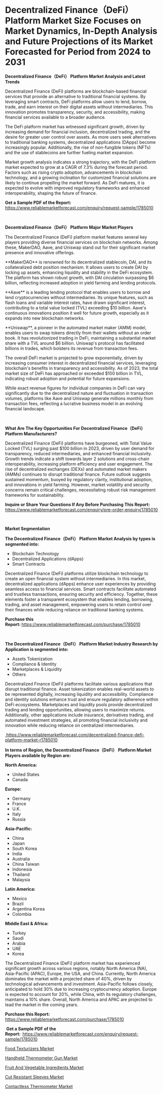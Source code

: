 <p><h1>Decentralized Finance（DeFi） Platform Market Size Focuses on Market Dynamics, In-Depth Analysis and Future Projections of its Market Forecasted for Period from 2024 to 2031</h1></p><p><strong>Decentralized Finance（DeFi） Platform Market Analysis and Latest Trends</strong></p>
<p><p>Decentralized Finance (DeFi) platforms are blockchain-based financial services that provide an alternative to traditional financial systems. By leveraging smart contracts, DeFi platforms allow users to lend, borrow, trade, and earn interest on their digital assets without intermediaries. This innovation promotes transparency, security, and accessibility, making financial services available to a broader audience.</p><p>The DeFi platform market has witnessed significant growth, driven by increasing demand for financial inclusion, decentralized trading, and the desire for greater user control over assets. As more users seek alternatives to traditional banking systems, decentralized applications (DApps) become increasingly popular. Additionally, the rise of non-fungible tokens (NFTs) and the use of stablecoins are further fueling market expansion.</p><p>Market growth analysis indicates a strong trajectory, with the DeFi platform market expected to grow at a CAGR of 7.3% during the forecast period. Factors such as rising crypto adoption, advancements in blockchain technology, and a growing inclination for customized financial solutions are likely to continue propelling the market forward. As DeFi matures, it is expected to evolve with improved regulatory frameworks and enhanced interoperability, shaping the future of finance.</p></p>
<p><strong>Get a Sample PDF of the Report:&nbsp;</strong> <a href="https://www.reliablemarketforecast.com/enquiry/request-sample/1785010?utm_campaign=1121&utm_medium=2&utm_source=Github&utm_content=ia&utm_term=08102024&utm_id=decentralized-financedefi-platform">https://www.reliablemarketforecast.com/enquiry/request-sample/1785010</a></p>
<p>&nbsp;</p>
<p><strong>Decentralized Finance（DeFi） Platform Major Market Players</strong></p>
<p><p>The Decentralized Finance (DeFi) platform market features several key players providing diverse financial services on blockchain networks. Among these, MakerDAO, Aave, and Uniswap stand out for their significant market presence and innovative offerings.</p><p>**MakerDAO** is renowned for its decentralized stablecoin, DAI, and its collateralized debt position mechanism. It allows users to create DAI by locking up assets, enhancing liquidity and stability in the DeFi ecosystem. The platform has shown robust growth, with DAI circulation surpassing $6 billion, reflecting increased adoption in yield farming and lending protocols.</p><p>**Aave** is a leading lending protocol that enables users to borrow and lend cryptocurrencies without intermediaries. Its unique features, such as flash loans and variable interest rates, have drawn significant interest, contributing to a total value locked (TVL) exceeding $10 billion. Aave's continuous innovations position it well for future growth, especially as it expands into new blockchain networks.</p><p>**Uniswap**, a pioneer in the automated market maker (AMM) model, enables users to swap tokens directly from their wallets without an order book. It has revolutionized trading in DeFi, maintaining a substantial market share with a TVL around $6 billion. Uniswap's protocol has facilitated billions in trades, which bolsters its revenue from transaction fees.</p><p>The overall DeFi market is projected to grow exponentially, driven by increasing consumer interest in decentralized financial services, leveraging blockchain's benefits in transparency and accessibility. As of 2023, the total market size of DeFi has approached or exceeded $100 billion in TVL, indicating robust adoption and potential for future expansions.</p><p>While exact revenue figures for individual companies in DeFi can vary significantly due to the decentralized nature and fluctuation in transaction volumes, platforms like Aave and Uniswap generate millions monthly from transaction fees, reflecting a lucrative business model in an evolving financial landscape.</p></p>
<p>&nbsp;</p>
<p><strong>What Are The Key Opportunities For Decentralized Finance（DeFi） Platform Manufacturers?</strong></p>
<p><p>Decentralized Finance (DeFi) platforms have burgeoned, with Total Value Locked (TVL) surging past $100 billion in 2023, driven by user demand for transparency, reduced intermediaries, and enhanced financial inclusivity. Growth trends indicate a shift towards layer 2 solutions and cross-chain interoperability, increasing platform efficiency and user engagement. The rise of decentralized exchanges (DEXs) and automated market makers (AMMs) continues to disrupt traditional finance. Future outlook suggests sustained momentum, buoyed by regulatory clarity, institutional adoption, and innovations in yield farming. However, market volatility and security concerns remain critical challenges, necessitating robust risk management frameworks for sustainability.</p></p>
<p><strong>Inquire or Share Your Questions If Any Before Purchasing This Report:</strong> <a href="https://www.reliablemarketforecast.com/enquiry/pre-order-enquiry/1785010?utm_campaign=1121&utm_medium=2&utm_source=Github&utm_content=ia&utm_term=08102024&utm_id=decentralized-financedefi-platform">https://www.reliablemarketforecast.com/enquiry/pre-order-enquiry/1785010</a></p>
<p>&nbsp;</p>
<p><strong>Market Segmentation</strong></p>
<p><strong>The Decentralized Finance（DeFi） Platform Market Analysis by types is segmented into:</strong></p>
<p><ul><li>Blockchain Technology</li><li>Decentralized Applications (dApps)</li><li>Smart Contracts</li></ul></p>
<p><p>Decentralized Finance (DeFi) platforms utilize blockchain technology to create an open financial system without intermediaries. In this market, decentralized applications (dApps) enhance user experiences by providing seamless access to financial services. Smart contracts facilitate automated and trustless transactions, ensuring security and efficiency. Together, these elements foster a transparent ecosystem that enables lending, borrowing, trading, and asset management, empowering users to retain control over their finances while reducing reliance on traditional banking systems.</p></p>
<p><strong>Purchase this Report:&nbsp;</strong><a href="https://www.reliablemarketforecast.com/purchase/1785010?utm_campaign=1121&utm_medium=2&utm_source=Github&utm_content=ia&utm_term=08102024&utm_id=decentralized-financedefi-platform">https://www.reliablemarketforecast.com/purchase/1785010</a></p>
<p>&nbsp;</p>
<p><strong>The Decentralized Finance（DeFi） Platform Market Industry Research by Application is segmented into:</strong></p>
<p><ul><li>Assets Tokenization</li><li>Compliance & Identity</li><li>Marketplaces & Liquidity</li><li>Others</li></ul></p>
<p><p>Decentralized Finance (DeFi) platforms facilitate various applications that disrupt traditional finance. Asset tokenization enables real-world assets to be represented digitally, increasing liquidity and accessibility. Compliance and identity solutions enhance trust and ensure regulatory adherence within DeFi ecosystems. Marketplaces and liquidity pools provide decentralized trading and lending opportunities, allowing users to maximize returns. Additionally, other applications include insurance, derivatives trading, and automated investment strategies, all promoting financial inclusivity and innovation while reducing reliance on centralized intermediaries.</p></p>
<p><a href="https://www.reliablemarketforecast.com/decentralized-finance-defi-platform-market-r1785010?utm_campaign=1121&utm_medium=2&utm_source=Github&utm_content=ia&utm_term=08102024&utm_id=decentralized-financedefi-platform">&nbsp;https://www.reliablemarketforecast.com/decentralized-finance-defi-platform-market-r1785010</a></p>
<p><strong>In terms of Region, the Decentralized Finance（DeFi） Platform Market Players available by Region are:</strong></p>
<p>
    <p> <strong> North America: </strong>
        <ul>
            <li>United States</li>
            <li>Canada</li>
        </ul>
        </p> 
    <p> <strong> Europe: </strong>
        <ul>
            <li>Germany</li>
            <li>France</li>
            <li>U.K.</li>
            <li>Italy</li>
            <li>Russia</li>
        </ul>
        </p> 
    <p> <strong> Asia-Pacific: </strong>
        <ul>
            <li>China</li>
            <li>Japan</li>
            <li>South Korea</li>
            <li>India</li>
            <li>Australia</li>
            <li>China Taiwan</li>
            <li>Indonesia</li>
            <li>Thailand</li>
            <li>Malaysia</li>
        </ul>
        </p> 
    <p> <strong> Latin America: </strong>
        <ul>
            <li>Mexico</li>
            <li>Brazil</li>
            <li>Argentina Korea</li>
            <li>Colombia</li>
        </ul>
        </p> 
    <p> <strong> Middle East & Africa: </strong>
        <ul>
            <li>Turkey</li>
            <li>Saudi</li>
            <li>Arabia</li>
            <li>UAE</li>
            <li>Korea</li>
        </ul>
    </p>
    </p>
<p><p>The Decentralized Finance (DeFi) platform market has experienced significant growth across various regions, notably North America (NA), Asia-Pacific (APAC), Europe, the USA, and China. Currently, North America dominates the market with a projected share of 40%, driven by technological advancements and investment. Asia-Pacific follows closely, anticipated to hold 30% due to increasing cryptocurrency adoption. Europe is expected to account for 20%, while China, with its regulatory challenges, maintains a 10% share. Overall, North America and APAC are projected to lead the market in the coming years.</p></p>
<p><strong>Purchase this Report: </strong><a href="https://www.reliablemarketforecast.com/purchase/1785010?utm_campaign=1121&utm_medium=2&utm_source=Github&utm_content=ia&utm_term=08102024&utm_id=decentralized-financedefi-platform">https://www.reliablemarketforecast.com/purchase/1785010</a></p>
<p>&nbsp;<strong>Get a Sample PDF of the Report:&nbsp;&nbsp;</strong><a href="https://www.reliablemarketforecast.com/enquiry/request-sample/1785010?utm_campaign=1121&utm_medium=2&utm_source=Github&utm_content=ia&utm_term=08102024&utm_id=decentralized-financedefi-platform">https://www.reliablemarketforecast.com/enquiry/request-sample/1785010</a></p>
<p><strong></strong></p>
<p><p><a href="https://issuu.com/reportprime-2/docs/food-texturizers-market-size-2030.p_4bec1245ac0f61?utm_campaign=1121&utm_medium=2&utm_source=Github&utm_content=ia&utm_term=08102024&utm_id=decentralized-financedefi-platform">Food Texturizers Market</a></p><p><a href="https://www.linkedin.com/pulse/booming-handheld-thermometer-gun-market-sector-analysis-gs0oc?utm_campaign=1121&utm_medium=2&utm_source=Github&utm_content=ia&utm_term=08102024&utm_id=decentralized-financedefi-platform">Handheld Thermometer Gun Market</a></p><p><a href="https://issuu.com/reportprime-2/docs/fruit-and-vegetable-ingredients-mar_08c8e90aec92a1?utm_campaign=1121&utm_medium=2&utm_source=Github&utm_content=ia&utm_term=08102024&utm_id=decentralized-financedefi-platform">Fruit And Vegetable Ingredients Market</a></p><p><a href="https://www.linkedin.com/pulse/cut-resistant-sleeves-market-size-share-growth-analysis-mmejc?utm_campaign=1121&utm_medium=2&utm_source=Github&utm_content=ia&utm_term=08102024&utm_id=decentralized-financedefi-platform">Cut Resistant Sleeves Market</a></p><p><a href="https://www.linkedin.com/pulse/unlocking-growth-potential-strategic-analysis-contactless-yf5rc?utm_campaign=1121&utm_medium=2&utm_source=Github&utm_content=ia&utm_term=08102024&utm_id=decentralized-financedefi-platform">Contactless Thermometer Market</a></p></p>